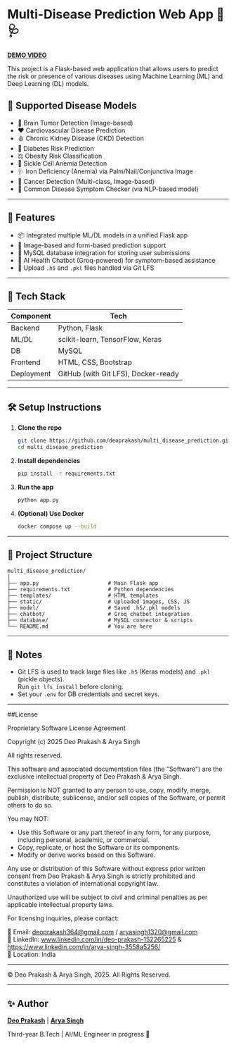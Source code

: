 
# Multi-Disease Prediction Web App 🧠🩺

**[DEMO VIDEO](https://drive.google.com/file/d/1I-FKTZ2zaGFnTOfTGkX5v1bePqXG7Wae/view?usp=sharing)**

This project is a Flask-based web application that allows users to predict the risk or presence of various diseases using Machine Learning (ML) and Deep Learning (DL) models.

## 🔬 Supported Disease Models

- 🧠 Brain Tumor Detection (Image-based)
- ❤️ Cardiovascular Disease Prediction
- 🩸 Chronic Kidney Disease (CKD) Detection
- 💉 Diabetes Risk Prediction
- ⚖️ Obesity Risk Classification
- 🧬 Sickle Cell Anemia Detection
- 🩺 Iron Deficiency (Anemia) via Palm/Nail/Conjunctiva Image
- 🧪 Cancer Detection (Multi-class, Image-based)
- 🤒 Common Disease Symptom Checker (via NLP-based model)

---

## 🚀 Features

- 📦 Integrated multiple ML/DL models in a unified Flask app
- 📸 Image-based and form-based prediction support
- 💾 MySQL database integration for storing user submissions
- 🤖 AI Health Chatbot (Groq-powered) for symptom-based assistance
- 📁 Upload `.h5` and `.pkl` files handled via Git LFS

---

## 🧰 Tech Stack

| Component | Tech |
|----------|------|
| Backend  | Python, Flask |
| ML/DL    | scikit-learn, TensorFlow, Keras |
| DB       | MySQL |
| Frontend | HTML, CSS, Bootstrap |
| Deployment | GitHub (with Git LFS), Docker-ready |

---

## 🛠️ Setup Instructions

1. **Clone the repo**

   ```bash
   git clone https://github.com/deoprakash/multi_disease_prediction.git
   cd multi_disease_prediction
   ```

2. **Install dependencies**

   ```bash
   pip install -r requirements.txt
   ```

3. **Run the app**

   ```bash
   python app.py
   ```

4. **(Optional) Use Docker**

   ```bash
   docker compose up --build
   ```

---

## 📂 Project Structure

```
multi_disease_prediction/
│
├── app.py                      # Main Flask app
├── requirements.txt            # Python dependencies
├── templates/                  # HTML templates
├── static/                     # Uploaded images, CSS, JS
├── model/                      # Saved .h5/.pkl models
├── chatbot/                    # Groq chatbot integration
├── database/                   # MySQL connector & scripts
└── README.md                   # You are here
```

---

## 📌 Notes

- Git LFS is used to track large files like `.h5` (Keras models) and `.pkl` (pickle objects).  
  Run `git lfs install` before cloning.
- Set your `.env` for DB credentials and secret keys.

---

##License

Proprietary Software License Agreement

Copyright (c) 2025 Deo Prakash & Arya Singh

All rights reserved.

This software and associated documentation files (the "Software") are the exclusive intellectual property of Deo Prakash & Arya Singh.

Permission is NOT granted to any person to use, copy, modify, merge, publish, distribute, sublicense, and/or sell copies of the Software, or permit others to do so.

You may NOT:
- Use this Software or any part thereof in any form, for any purpose, including personal, academic, or commercial.
- Copy, replicate, or host the Software or its components.
- Modify or derive works based on this Software.

Any use or distribution of this Software without express prior written consent from Deo Prakash & Arya Singh is strictly prohibited and constitutes a violation of international copyright law.

Unauthorized use will be subject to civil and criminal penalties as per applicable intellectual property laws.

For licensing inquiries, please contact:

📧 Email: deoprakash364@gmail.com / aryasingh1320@gmail.com  
🔗 LinkedIn: www.linkedin.com/in/deo-prakash-152265225  &   https://www.linkedin.com/in/arya-singh-3558a5256/  
📍 Location: India

-------------------------
© Deo Prakash & Arya Singh, 2025. All Rights Reserved.

---

## ✨ Author

**[Deo Prakash](https://www.linkedin.com/in/deo-prakash-152265225/)**  |  **[Arya Singh](https://www.linkedin.com/in/arya-singh-3558a5256/)**

Third-year B.Tech | AI/ML Engineer in progress 🚀
